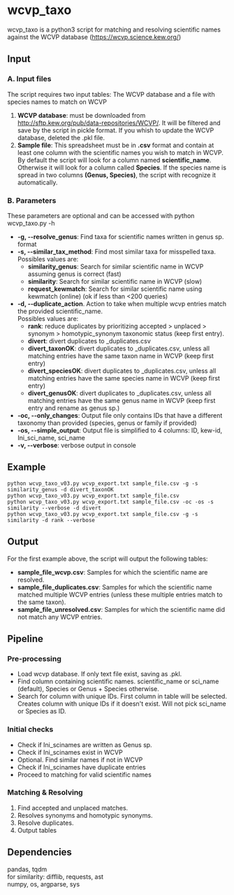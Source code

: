 # wcvp_taxo
wcvp_taxo is a python3 script for matching and resolving scientific names against the WCVP database (https://wcvp.science.kew.org/)

## Input
### A. Input files
The script requires two input tables: The WCVP database and a file with species names to match on WCVP
1. **WCVP database**: must be downloaded from http://sftp.kew.org/pub/data-repositories/WCVP/. It will be filtered and save by the script in pickle format. If you whish to update the WCVP database, deleted the .pkl file.
2. **Sample file**: This spreadsheet must be in **.csv** format and contain at least one column with the scientific names you wish to match in WCVP. By default the script will look for a column named **scientific_name**. Otherwise it will look for a column called **Species**. If the species name is spread in two columns **(Genus, Species)**, the script with recognize it automatically.

### B. Parameters
These parameters are optional and can be accessed with python wcvp_taxo.py -h
- **-g, --resolve_genus**: Find taxa for scientific names written in genus sp. format
- **-s, --similar_tax_method**: Find most similar taxa for misspelled taxa. <br>
Possibles values are: 
	- **similarity_genus**: Search for similar scientific name in WCVP assuming genus is correct (fast)
	- **similarity**: Search for similar scientific name in WCVP (slow)
	- **request_kewmatch**: Search for similar scientific name using kewmatch (online) (ok if less than <200 queries)
- **-d, --duplicate_action**. Action to take when multiple wcvp entries match the provided scientific_name. <br>
Possibles values are: 
	- **rank**: reduce duplicates by prioritizing accepted > unplaced > synonym > homotypic_synonym  taxonomic status (keep first entry). 
	- **divert**: divert duplicates to _duplicates.csv
	- **divert_taxonOK**: divert duplicates to _duplicates.csv, unless all matching entries have the same taxon name in WCVP (keep first entry)
	- **divert_speciesOK**: divert duplicates to _duplicates.csv, unless all matching entries have the same species name in WCVP (keep first entry)
	- **divert_genusOK**: divert duplicates to _duplicates.csv, unless all matching entries have the same genus name in WCVP (keep first entry and rename as genus sp.)
- **-oc, --only_changes**: Output file only contains IDs that have a different taxonomy than provided (species, genus or family if provided)
- **-os, --simple_output**: Output file is simplified to 4 columns: ID, kew-id, Ini_sci_name, sci_name
- **-v, --verbose**: verbose output in console


## Example
```console
python wcvp_taxo_v03.py wcvp_export.txt sample_file.csv -g -s similarity_genus -d divert_taxonOK
python wcvp_taxo_v03.py wcvp_export.txt sample_file.csv
python wcvp_taxo_v03.py wcvp_export.txt sample_file.csv -oc -os -s similarity --verbose -d divert
python wcvp_taxo_v03.py wcvp_export.txt sample_file.csv -g -s similarity -d rank --verbose
```

## Output
For the first example above, the script will output the following tables:
* **sample_file_wcvp.csv**: Samples for which the scientific name are resolved.
* **sample_file_duplicates.csv**: Samples for which the scientific name matched multiple WCVP entries (unless these multiple entries match to the same taxon).
* **sample_file_unresolved.csv**: Samples for which the scientific name did not match any WCVP entries.


## Pipeline
### Pre-processing
* Load wcvp database. If only text file exist, saving as .pkl.
* Find column containing scientific names. scientific_name or sci_name (default), Species or Genus + Species otherwise.
* Search for column with unique IDs. First column in table will be selected. Creates column with unique IDs if it doesn't exist. Will not pick sci_name or Species as ID.

### Initial checks
* Check if Ini_scinames are written as Genus sp.
* Check if Ini_scinames exist in WCVP
* Optional. Find similar names if not in WCVP
* Check if Ini_scinames have duplicate entries
* Proceed to matching for valid scientific names

### Matching & Resolving
1. Find accepted and unplaced matches.
2. Resolves synonyms and homotypic synonyms. 
3. Resolve duplicates.
4. Output tables

## Dependencies
pandas, tqdm<br>
for similarity: difflib, requests, ast<br>
numpy, os, argparse, sys